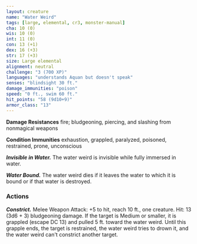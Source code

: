 ```yaml
---
layout: creature
name: "Water Weird"
tags: [large, elemental, cr3, monster-manual]
cha: 10 (0)
wis: 10 (0)
int: 11 (0)
con: 13 (+1)
dex: 16 (+3)
str: 17 (+3)
size: Large elemental
alignment: neutral
challenge: "3 (700 XP)"
languages: "understands Aquan but doesn't speak"
senses: "blindsight 30 ft."
damage_immunities: "poison"
speed: "0 ft., swim 60 ft."
hit_points: "58 (9d10+9)"
armor_class: "13"
---
```


**Damage Resistances** fire; bludgeoning, piercing, and slashing from nonmagical weapons

**Condition Immunities** exhaustion, grappled, paralyzed, poisoned, restrained, prone, unconscious

***Invisible in Water.*** The water weird is invisible while fully immersed in water.

***Water Bound.*** The water weird dies if it leaves the water to which it is bound or if that water is destroyed.

### Actions

***Constrict.*** Melee Weapon Attack: +5 to hit, reach 10 ft., one creature. Hit: 13 (3d6 + 3) bludgeoning damage. If the target is Medium or smaller, it is grappled (escape DC 13) and pulled 5 ft. toward the water weird. Until this grapple ends, the target is restrained, the water weird tries to drown it, and the water weird can't constrict another target.
